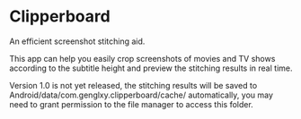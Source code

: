 # Clipperboard

An efficient screenshot stitching aid.

This app can help you easily crop screenshots of movies and TV shows according to the subtitle height and preview the stitching results in real time.

Version 1.0 is not yet released, the stitching results will be saved to Android/data/com.genglxy.clipperboard/cache/ automatically, you may need to grant permission to the file manager to access this folder.